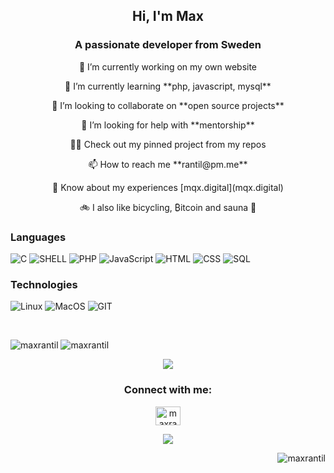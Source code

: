 <h2 align="center">Hi, I'm Max</h2>
<h3 align="center">A passionate developer from Sweden</h3>



 <p align="center">🔭 I’m currently working on my own website</p>

 <p align="center">🌱 I’m currently learning **php, javascript, mysql**</p>

 <p align="center">👯 I’m looking to collaborate on **open source projects**</p>

 <p align="center">🤝 I’m looking for help with **mentorship**</p>

 <p align="center">👨‍💻 Check out my pinned project from my repos</p>

 <p align="center">📫 How to reach me **rantil@pm.me**</p>

 <p align="center">📄 Know about my experiences [mqx.digital](mqx.digital)</p>

 <p align="center">🚲 I also like bicycling, ₿itcoin and sauna 🧖 </p>
 
### Languages

![C](https://img.shields.io/badge/-C-000?&logo=C)
![SHELL](https://img.shields.io/badge/-shell-000?&logo=shell)
![PHP](https://img.shields.io/badge/-PHP-000?&logo=PHP)
![JavaScript](https://img.shields.io/badge/-JavaScript-000?&logo=JavaScript)
![HTML](https://img.shields.io/badge/-HTML-000?&logo=HTML)
![CSS](https://img.shields.io/badge/-CSS-000?&logo=CSS)
![SQL](https://img.shields.io/badge/-SQL-000?&logo=MySQL)

### Technologies

![Linux](https://img.shields.io/badge/-Linux-000?&logo=Linux)
![MacOS](https://img.shields.io/badge/-MacOS-000?&logo=MacOS)
![GIT](https://img.shields.io/badge/-GIT-000?&logo=GIT)

<br>
<p float="center">
 <img src="https://github-readme-stats.vercel.app/api/top-langs?username=maxrantil&show_icons=true&theme=gruvbox&locale=en&layout=compact" alt="maxrantil" />
 <img src="https://github-readme-stats.vercel.app/api?username=maxrantil&show_icons=true&theme=gruvbox&locale=en" alt="maxrantil" />  
</p>
<p align="center">
 <img src="https://gidigi.com/cdn/love.gif">
</p>

<h3 align="center">Connect with me:</h3>
<p align="center">
<a href="https://linkedin.com/in/maxrantil" target="blank"><img align="center" src="https://raw.githubusercontent.com/rahuldkjain/github-profile-readme-generator/master/src/images/icons/Social/linked-in-alt.svg" alt="maxrantil" height="30" width="40" /></a>
</p>

<p align="center"><img src="https://readme-typing-svg.herokuapp.com/?lines=Student%20of%20school%2042%20-%20Hive%20Helsinki;Always%20learning&font=Fira%20Code&center=true&width=700&height=45&color=3382FF&vCenter=true&size=22"></p>
<p align="right"><img src="https://komarev.com/ghpvc/?username=maxrantil&label=views&color=0e75b6&style=flat" alt="maxrantil" /></p>

